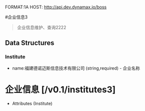 FORMAT:1A
HOST: http://api.dev.dynamax.io/boss

#企业信息3
> 企业信息维护、查询2222


## Data Structures
### Institute 
+ name:福建德诺迈斯信息技术有限公司 (string,required) - 企业名称


# 企业信息 [/v0.1/institutes3]

+ Attributes (Institute)